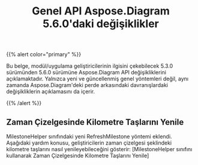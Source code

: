 ﻿---
title: Genel API Aspose.Diagram 5.6.0'daki değişiklikler
type: docs
weight: 40
url: /tr/net/public-api-changes-in-aspose-diagram-5-6-0/
---
{{% alert color="primary" %}} 

Bu belge, modül/uygulama geliştiricilerinin ilgisini çekebilecek 5.3.0 sürümünden 5.6.0 sürümüne Aspose.Diagram API değişikliklerini açıklamaktadır. Yalnızca yeni ve güncellenmiş genel yöntemleri değil, aynı zamanda Aspose.Diagram'deki perde arkasındaki davranışlardaki değişikliklerin açıklamasını da içerir.

{{% /alert %}} 
## **Zaman Çizelgesinde Kilometre Taşlarını Yenile**
MilestoneHelper sınıfındaki yeni RefreshMilestone yöntemi eklendi. Aşağıdaki yardım konusu, geliştiricilerin zaman çizelgesi şeklindeki kilometre taşlarını nasıl yenileyebileceğini gösterir: [MilestoneHelper sınıfını kullanarak Zaman Çizelgesinde Kilometre Taşlarını Yenile]